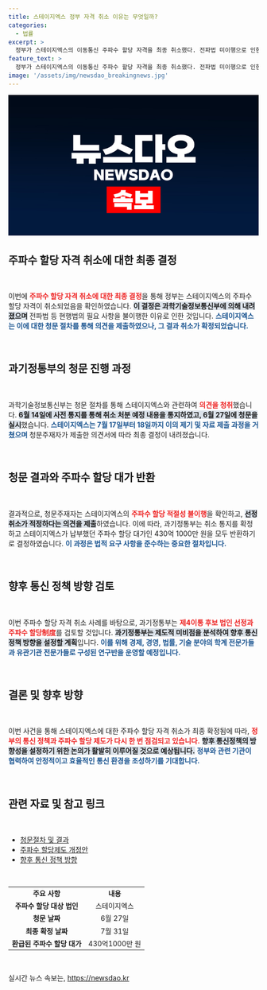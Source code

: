 ```yaml
---
title: 스테이지엑스 정부 자격 취소 이유는 무엇일까?
categories:
  - 법률
excerpt: >
  정부가 스테이지엑스의 이동통신 주파수 할당 자격을 최종 취소했다. 전파법 미이행으로 인한 이 결정은 향후 통신정책 개선의 계기가 될 전망이다.
feature_text: >
  정부가 스테이지엑스의 이동통신 주파수 할당 자격을 최종 취소했다. 전파법 미이행으로 인한 이 결정은 향후 통신정책 개선의 계기가 될 전망이다.
image: '/assets/img/newsdao_breakingnews.jpg'
---
```


<p><img src="/assets/img/newsdao_breakingnews.jpg" alt="implanttips 속보" /></p>

<h2 data-ke-size="size26">주파수 할당 자격 취소에 대한 최종 결정</h2>

<p data-ke-size="size16">&nbsp;</p>

<p>이번에 <b><span style="color: #ee2323;">주파수 할당 자격 취소에 대한 최종 결정</span></b>을 통해 정부는 스테이지엑스의 주파수 할당 자격이 취소되었음을 확인하였습니다. <b><span style="background-color: #21538527;">이 결정은 과학기술정보통신부에 의해 내려졌으며</span></b>  전파법 등 현행법의 필요 사항을 불이행한 이유로 인한 것입니다. <b><span style="color: #1a5490;">스테이지엑스는 이에 대한 청문 절차를 통해 의견을 제출하였으나, 그 결과 취소가 확정되었습니다.</span></b> </p>

<p data-ke-size="size16">&nbsp;</p>

<h2 data-ke-size="size26">과기정통부의 청문 진행 과정</h2>

<p data-ke-size="size16">&nbsp;</p>

<p>과학기술정보통신부는 청문 절차를 통해 스테이지엑스와 관련하여 <b><span style="color: #ee2323;">의견을 청취</span></b>했습니다. <b><span style="background-color: #21538527;">6월 14일에 사전 통지를 통해 취소 처분 예정 내용을 통지하였고, 6월 27일에 청문을 실시</span></b>했습니다. <b><span style="color: #1a5490;">스테이지엑스는 7월 17일부터 18일까지 이의 제기 및 자료 제출 과정을 거쳤으며</span></b>  청문주재자가 제출한 의견서에 따라 최종 결정이 내려졌습니다. </p>

<p data-ke-size="size16">&nbsp;</p>

<h2 data-ke-size="size26">청문 결과와 주파수 할당 대가 반환</h2>

<p data-ke-size="size16">&nbsp;</p>

<p>결과적으로, 청문주재자는 스테이지엑스의 <b><span style="color: #ee2323;">주파수 할당 적절성 불이행</span></b>을 확인하고, <b><span style="background-color: #21538527;">선정 취소가 적정하다는 의견을 제출</span></b>하였습니다. 이에 따라, 과기정통부는 취소 통지를 확정하고 스테이지엑스가 납부했던 주파수 할당 대가인 430억 1000만 원을 모두 반환하기로 결정하였습니다. <b><span style="color: #1a5490;">이 과정은 법적 요구 사항을 준수하는 중요한 절차입니다.</span></b> </p>

<p data-ke-size="size16">&nbsp;</p>

<h2 data-ke-size="size26">향후 통신 정책 방향 검토</h2>

<p data-ke-size="size16">&nbsp;</p>

<p>이번 주파수 할당 자격 취소 사례를 바탕으로, 과기정통부는 <b><span style="color: #ee2323;">제4이통 후보 법인 선정과 주파수 할당制度</span></b>를 검토할 것입니다. <b><span style="background-color: #21538527;">과기정통부는 제도적 미비점을 분석하여 향후 통신 정책 방향을 설정할 계획</span></b>입니다. <b><span style="color: #1a5490;">이를 위해 경제, 경영, 법률, 기술 분야의 학계 전문가들과 유관기관 전문가들로 구성된 연구반을 운영할 예정입니다.</span></b> </p>

<p data-ke-size="size16">&nbsp;</p>

<h2 data-ke-size="size26">결론 및 향후 방향</h2>

<p data-ke-size="size16">&nbsp;</p>

<p>이번 사건을 통해 스테이지엑스에 대한 주파수 할당 자격 취소가 최종 확정됨에 따라, <b><span style="color: #ee2323;">정부의 통신 정책과 주파수 할당 제도가 다시 한 번 점검되고 있습니다.</span></b> <b><span style="background-color: #21538527;">향후 통신정책의 방향성을 설정하기 위한 논의가 활발히 이루어질 것으로 예상됩니다.</span></b> <b><span style="color: #1a5490;">정부와 관련 기관이 협력하여 안정적이고 효율적인 통신 환경을 조성하기를 기대합니다.</span></b> </p>

<p data-ke-size="size16">&nbsp;</p>

<h2 data-ke-size="size26">관련 자료 및 참고 링크</h2>

<p data-ke-size="size16">&nbsp;</p>

<ul>
<li><a href="https://www.example.com/junghoon">청문절차 및 결과</a></li>
<li><a href="https://www.example.com/jupasoo">주파수 할당제도 개정안</a></li>
<li><a href="https://www.example.com/policy">향후 통신 정책 방향</a></li>
</ul>

<p data-ke-size="size16">&nbsp;</p>

<table>
<tr>
<td style="text-align: center; height: 17px;"><b>주요 사항</b></td>
<td style="text-align: center; height: 17px;"><b>내용</b></td>
</tr>
<tr>
<td style="text-align: center; height: 17px;"><b>주파수 할당 대상 법인</b></td>
<td style="text-align: center; height: 17px;">스테이지엑스</td>
</tr>
<tr>
<td style="text-align: center; height: 17px;"><b>청문 날짜</b></td>
<td style="text-align: center; height: 17px;">6월 27일</td>
</tr>
<tr>
<td style="text-align: center; height: 17px;"><b>최종 확정 날짜</b></td>
<td style="text-align: center; height: 17px;">7월 31일</td>
</tr>
<tr>
<td style="text-align: center; height: 17px;"><b>환급된 주파수 할당 대가</b></td>
<td style="text-align: center; height: 17px;">430억1000만 원</td>
</tr>
</table>

<p data-ke-size="size16">&nbsp;</p>
실시간 뉴스 속보는, <a href="https://newsdao.kr" rel="dofollow">https://newsdao.kr</a>


